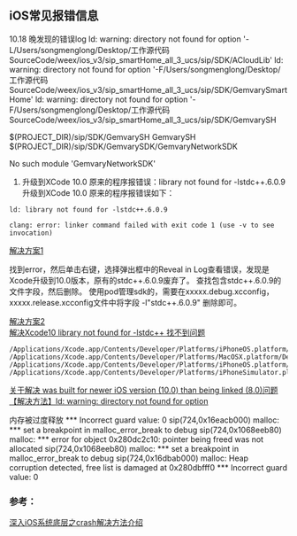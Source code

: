 ##  iOS常见报错信息

10.18 晚发现的错误log
ld: warning: directory not found for option '-L/Users/songmenglong/Desktop/工作源代码SourceCode/weex/ios_v3/sip_smartHome_all_3_ucs/sip/SDK/ACloudLib'
ld: warning: directory not found for option '-F/Users/songmenglong/Desktop/工作源代码SourceCode/weex/ios_v3/sip_smartHome_all_3_ucs/sip/SDK/GemvarySmartHome'
ld: warning: directory not found for option '-F/Users/songmenglong/Desktop/工作源代码SourceCode/weex/ios_v3/sip_smartHome_all_3_ucs/sip/SDK/GemvarySH

$(PROJECT_DIR)/sip/SDK/GemvarySH
GemvarySH
$(PROJECT_DIR)/sip/SDK/GemvarySDK/GemvaryNetworkSDK

No such module 'GemvaryNetworkSDK'





1. 升级到XCode 10.0 原来的程序报错误：library not found for -lstdc++.6.0.9
升级到XCode 10.0 原来的程序报错误如下：
```
ld: library not found for -lstdc++.6.0.9

clang: error: linker command failed with exit code 1 (use -v to see invocation)
```
[解决方案1](https://blog.csdn.net/u011452278/article/details/82783921)
  
找到error，然后单击右键，选择弹出框中的Reveal in Log查看错误，发现是Xcode升级到10.0版本，原有的stdc++.6.0.9废弃了。
查找包含stdc++.6.0.9的文件字段，然后删除。
使用pod管理sdk的，需要在xxxxx.debug.xcconfig，xxxxx.release.xcconfig文件中将字段  -l"stdc++.6.0.9"  删除即可。
  
[解决方案2](https://www.jianshu.com/p/3afd5e8cdbf8)  
[解决Xcode10 library not found for -lstdc++ 找不到问题](https://www.jianshu.com/p/6d94278d62b3)  

```
/Applications/Xcode.app/Contents/Developer/Platforms/iPhoneOS.platform/Developer/Library/CoreSimulator/Profiles/Runtimes/iOS.simruntime/Contents/Resources/RuntimeRoot/usr/lib/
/Applications/Xcode.app/Contents/Developer/Platforms/MacOSX.platform/Developer/SDKs/MacOSX.sdk/usr/lib/
/Applications/Xcode.app/Contents/Developer/Platforms/iPhoneOS.platform/Developer/SDKs/iPhoneOS.sdk/usr/lib/
/Applications/Xcode.app/Contents/Developer/Platforms/iPhoneSimulator.platform/Developer/SDKs/iPhoneSimulator.sdk/usr/lib/
```



[关于解决 was built for newer iOS version (10.0) than being linked (8.0)问题](https://www.jianshu.com/p/43d8900c2673)  
[【解决方法】ld: warning: directory not found for option](https://blog.csdn.net/zhyl8157121/article/details/48844573)



内存被过度释放
*** Incorrect guard value: 0
sip(724,0x16eacb000) malloc: *** set a breakpoint in malloc_error_break to debug
sip(724,0x1068eeb80) malloc: *** error for object 0x280dc2c10: pointer being freed was not allocated
sip(724,0x1068eeb80) malloc: *** set a breakpoint in malloc_error_break to debug
sip(724,0x16dbab000) malloc: Heap corruption detected, free list is damaged at 0x280dbfff0
*** Incorrect guard value: 0


### 参考：
[深入iOS系统底层之crash解决方法介绍](https://www.jianshu.com/p/cf0945f9c1f8)

